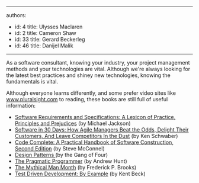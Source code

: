 

---
authors:
  - id: 4
    title: Ulysses Maclaren
  - id: 2
    title: Cameron Shaw
  - id: 33
    title: Gerard Beckerleg
  - id: 46
    title: Danijel Malik
---




<span class='intro'> <p class="p1">As a software consultant, knowing your industry, your project management methods and your technologies are vital. Although we're always looking for the latest best practices and shiney new technologies, knowing the fundamentals is vital.​</p><p class="p1">Although everyone learns differently, and some prefer video sites like 
   <a href="http&#58;//www.pluralsight.com/" target="_blank">www.pluralsight.com​</a> to reading, these books are still full of useful information&#58;</p> </span>

<ul class="ul1"><li class="li1">
      <span class="s1"><a href="http&#58;//www.amazon.com/Software-Requirements-Specifications-Principles-Prejudices/dp/0201877120" target="_blank"><span class="s2">Software Requirements and Specifications&#58; A Lexicon of Practice, Principles and Prejudices</span></a></span><span class="s3"> (by Michael Jackson)</span></li><li class="li1">
      <span class="s1"><a target="_blank" href="http&#58;//www.amazon.com/Software-30-Days-Customers-Competitors/dp/1118206665"><span class="s2">Software in 30 Days&#58; How Agile Managers Beat the Odds, Delight Their Customers, And Leave Competitors In the Dust</span></a></span><span class="s3"> (by Ken Schwaber)</span></li><li class="li1">
      <span class="s1"><a target="_blank" href="http&#58;//www.amazon.com/Code-Complete-Practical-Handbook-Construction/dp/0735619670"><span class="s2">Code Complete&#58; A Practical Handbook of Software Construction, Second Edition</span></a></span><span class="s3"> (by Steve McConnel)</span></li><li class="li2">
      <span class="s4"><a target="_blank" href="http&#58;//www.amazon.com/Design-Patterns-Object-Oriented-Professional-Computing/dp/0201634988"><span class="s2">Design Patterns&#160;</span></a></span>(by the Gang of Four)</li><li class="li1">
      <span class="s1"><a target="_blank" href="http&#58;//www.amazon.com/The-Pragmatic-Programmer-Journeyman-Master/dp/020161622X"><span class="s2">The Pragmatic Programmer</span></a></span><span class="s3"> (by Andrew Hunt)</span></li><li class="li2">
      <span class="s4"><a target="_blank" href="http&#58;//www.amazon.com/The-Mythical-Man-Month-Engineering-Anniversary/dp/0201835959"><span class="s2">The Mythical Man Month</span></a></span> (by Frederick P. Brooks)</li><li class="li1">
      <span class="s1"><a target="_blank" href="http&#58;//www.amazon.com/Test-Driven-Development-By-Example/dp/0321146530"><span class="s2">Test Driven Development&#58; By Example</span></a></span><span class="s3"> (by Kent Beck)​</span></li></ul>


